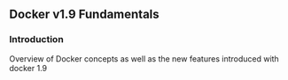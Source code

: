 ## Docker v1.9 Fundamentals

### Introduction

Overview of Docker concepts as well as the new features introduced with docker 1.9
